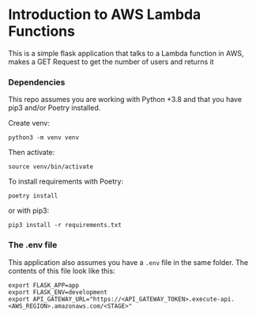 # Introduction to AWS Lambda Functions

This is a simple flask application that talks to a Lambda function in AWS, makes a GET Request to get the number of users and returns it

### Dependencies

This repo assumes you are working with Python +3.8 and that you have pip3 and/or Poetry installed.

Create venv:

```
python3 -m venv venv
```

Then activate:

```
source venv/bin/activate
```

To install requirements with Poetry:

```
poetry install
```

or with pip3:

```
pip3 install -r requirements.txt
```

### The .env file

This application also assumes you have a `.env` file in the same folder. The contents of this file look like this:

```
export FLASK_APP=app
export FLASK_ENV=development
export API_GATEWAY_URL="https://<API_GATEWAY_TOKEN>.execute-api.<AWS_REGION>.amazonaws.com/<STAGE>"
```

